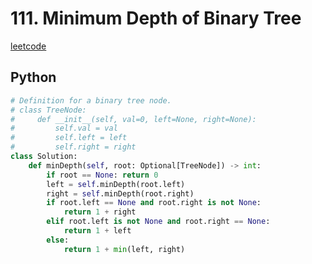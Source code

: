 # 111. Minimum Depth of Binary Tree
[leetcode](https://leetcode.com/problems/minimum-depth-of-binary-tree/description/)

## Python
```python
# Definition for a binary tree node.
# class TreeNode:
#     def __init__(self, val=0, left=None, right=None):
#         self.val = val
#         self.left = left
#         self.right = right
class Solution:
    def minDepth(self, root: Optional[TreeNode]) -> int:
        if root == None: return 0
        left = self.minDepth(root.left)
        right = self.minDepth(root.right)
        if root.left == None and root.right is not None:
            return 1 + right
        elif root.left is not None and root.right == None:
            return 1 + left
        else: 
            return 1 + min(left, right)
```